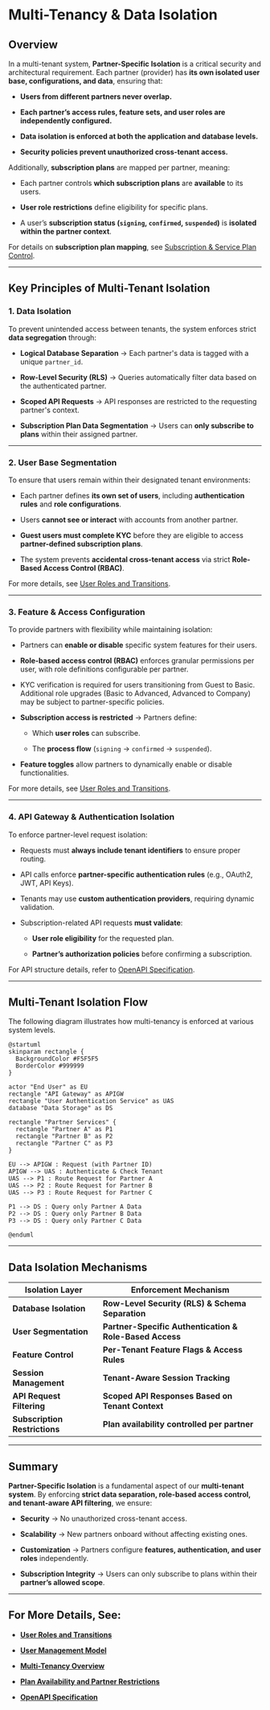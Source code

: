 # **Multi-Tenancy & Data Isolation**

## **Overview**

In a multi-tenant system, **Partner-Specific Isolation** is a critical security and architectural requirement. Each partner (provider) has **its own isolated user base, configurations, and data**, ensuring that:

- **Users from different partners never overlap.**

- **Each partner’s access rules, feature sets, and user roles are independently configured.**

- **Data isolation is enforced at both the application and database levels.**

- **Security policies prevent unauthorized cross-tenant access.**

Additionally, **subscription plans** are mapped per partner, meaning:

- Each partner controls **which subscription plans** are **available** to its users.

- **User role restrictions** define eligibility for specific plans.

- A user’s **subscription status (`signing`, `confirmed`, `suspended`)** is **isolated within the partner context**.

For details on **subscription plan mapping**, see [Subscription & Service Plan Control](../subscriptions/plan-restrictions.md).

---

## **Key Principles of Multi-Tenant Isolation**

### **1. Data Isolation**

To prevent unintended access between tenants, the system enforces strict **data segregation** through:

- **Logical Database Separation** → Each partner's data is tagged with a unique `partner_id`.

- **Row-Level Security (RLS)** → Queries automatically filter data based on the authenticated partner.

- **Scoped API Requests** → API responses are restricted to the requesting partner's context.

- **Subscription Plan Data Segmentation** → Users can **only subscribe to plans** within their assigned partner.

---

### **2. User Base Segmentation**

To ensure that users remain within their designated tenant environments:

- Each partner defines **its own set of users**, including **authentication rules** and **role configurations**.

- Users **cannot see or interact** with accounts from another partner.

- **Guest users must complete KYC** before they are eligible to access **partner-defined subscription plans**.

- The system prevents **accidental cross-tenant access** via strict **Role-Based Access Control (RBAC)**.

For more details, see [User Roles and Transitions](../security/rbac.md).

---

### **3. Feature & Access Configuration**

To provide partners with flexibility while maintaining isolation:

- Partners can **enable or disable** specific system features for their users.

- **Role-based access control (RBAC)** enforces granular permissions per user, with role definitions configurable per partner.

- KYC verification is required for users transitioning from Guest to Basic. Additional role upgrades (Basic to Advanced, Advanced to Company) may be subject to partner-specific policies.

- **Subscription access is restricted** → Partners define:
  
  - Which **user roles** can subscribe.
  
  - The **process flow** (`signing` → `confirmed` → `suspended`).

- **Feature toggles** allow partners to dynamically enable or disable functionalities.

For more details, see [User Roles and Transitions](../security/rbac.md).

---

### **4. API Gateway & Authentication Isolation**

To enforce partner-level request isolation:

- Requests must **always include tenant identifiers** to ensure proper routing.

- API calls enforce **partner-specific authentication rules** (e.g., OAuth2, JWT, API Keys).

- Tenants may use **custom authentication providers**, requiring dynamic validation.

- Subscription-related API requests **must validate**:
  
  - **User role eligibility** for the requested plan.
  
  - **Partner’s authorization policies** before confirming a subscription.

For API structure details, refer to [OpenAPI Specification](../task2/openapi.yaml).

---

## **Multi-Tenant Isolation Flow**

The following diagram illustrates how multi-tenancy is enforced at various system levels.

```plantuml
@startuml
skinparam rectangle {
  BackgroundColor #F5F5F5
  BorderColor #999999
}

actor "End User" as EU
rectangle "API Gateway" as APIGW
rectangle "User Authentication Service" as UAS
database "Data Storage" as DS

rectangle "Partner Services" {
  rectangle "Partner A" as P1
  rectangle "Partner B" as P2
  rectangle "Partner C" as P3
}

EU --> APIGW : Request (with Partner ID)
APIGW --> UAS : Authenticate & Check Tenant
UAS --> P1 : Route Request for Partner A
UAS --> P2 : Route Request for Partner B
UAS --> P3 : Route Request for Partner C

P1 --> DS : Query only Partner A Data
P2 --> DS : Query only Partner B Data
P3 --> DS : Query only Partner C Data

@enduml
```

---

## **Data Isolation Mechanisms**

| **Isolation Layer**       | **Enforcement Mechanism** |
|---------------------------|--------------------------|
| **Database Isolation** | **Row-Level Security (RLS) & Schema Separation** |
| **User Segmentation** | **Partner-Specific Authentication & Role-Based Access** |
| **Feature Control** | **Per-Tenant Feature Flags & Access Rules** |
| **Session Management** | **Tenant-Aware Session Tracking** |
| **API Request Filtering** | **Scoped API Responses Based on Tenant Context** |
| **Subscription Restrictions** | **Plan availability controlled per partner** |

---

## **Summary**

**Partner-Specific Isolation** is a fundamental aspect of our **multi-tenant system**. By enforcing **strict data separation, role-based access control, and tenant-aware API filtering**, we ensure:

- **Security** → No unauthorized cross-tenant access.

- **Scalability** → New partners onboard without affecting existing ones.

- **Customization** → Partners configure **features, authentication, and user roles** independently.

- **Subscription Integrity** → Users can only subscribe to plans within their **partner’s allowed scope**.

---

## **For More Details, See:**

- **[User Roles and Transitions](../security/rbac.md)**

- **[User Management Model](../architecture/user_management.md)**

- **[Multi-Tenancy Overview](../why_multi_tenancy.md)**

- **[Plan Availability and Partner Restrictions](../subscriptions/plan-restrictions.md)**

- **[OpenAPI Specification](../task2/openapi.yaml)**
